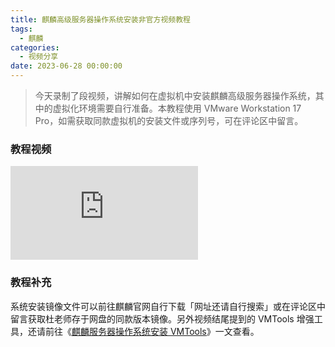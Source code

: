 ```yaml
---
title: 麒麟高级服务器操作系统安装非官方视频教程
tags:
  - 麒麟
categories:
  - 视频分享
date: 2023-06-28 00:00:00
---
```


> 今天录制了段视频，讲解如何在虚拟机中安装麒麟高级服务器操作系统，其中的虚拟化环境需要自行准备。本教程使用 VMware Workstation 17 Pro，如需获取同款虚拟机的安装文件或序列号，可在评论区中留言。

<!-- more -->

### 教程视频

<iframe class="b-video" src="https://player.bilibili.com/player.html?bvid=BV1Ro4y1P7q2&page=1" scrolling="no" border="0" frameborder="no" framespacing="0" allowfullscreen="true"> </iframe>

### 教程补充

系统安装镜像文件可以前往麒麟官网自行下载「网址还请自行搜索」或在评论区中留言获取杜老师存于网盘的同款版本镜像。另外视频结尾提到的 VMTools 增强工具，还请前往《[麒麟服务器操作系统安装 VMTools](https://dusays.com/443/)》一文查看。